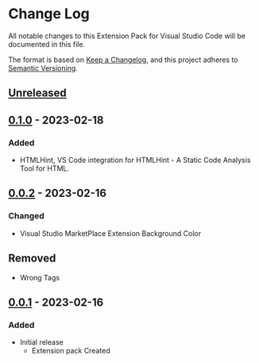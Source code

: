 # Change Log

All notable changes to this Extension Pack for Visual Studio Code will be documented in this file.

The format is based on [Keep a Changelog](https://keepachangelog.com/en/1.0.0/),
and this project adheres to [Semantic Versioning](https://semver.org/spec/v2.0.0.html).

## [Unreleased]

## [0.1.0] - 2023-02-18

### Added

* HTMLHint, VS Code integration for HTMLHint - A Static Code Analysis Tool for HTML.

## [0.0.2] - 2023-02-16

### Changed

* Visual Studio MarketPlace Extension Background Color

## Removed

* Wrong Tags

## [0.0.1] - 2023-02-16

### Added

* Initial release
  * Extension pack Created

[Unreleased]: https://github.com/Gydunhn/HTML-Essentials/tree/develop
[0.1.0]: https://github.com/Gydunhn/HTML-Essentials/releases/tag/0.1.0
[0.0.2]: https://github.com/Gydunhn/HTML-Essentials/releases/tag/0.0.2
[0.0.1]: https://github.com/Gydunhn/HTML-Essentials/releases/tag/0.0.1
